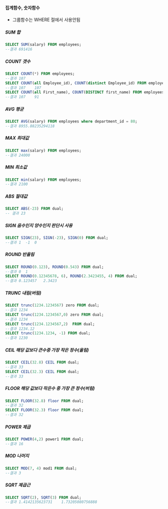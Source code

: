 #### 집계함수, 숫자함수

* 그룹함수는 WHERE 절에서 사용안됨

##### SUM 합

```sql
SELECT SUM(salary) FROM employees;
--결과 691416
```

##### COUNT 갯수

```sql
SELECT COUNT(*) FROM employees;
--결과 107
SELECT COUNT(all Employee_id), COUNT(distinct Employee_id) FROM employees;
--결과 107	107
SELECT COUNT(all First_name), COUNT(DISTINCT first_name) FROM employees;
--결과 107	91
```

##### AVG 평균

```sql
SELECT AVG(salary) FROM employees where department_id = 80;
--결과 8955.88235294118
```

##### MAX 최대값

```sql
SELECT max(salary) FROM employees;
--결과 24000
```

##### MIN 최소값

```sql
SELECT min(salary) FROM employees;
--결과 2100
```

##### ABS 절대값

```sql
SELECT ABS(-23) FROM dual;
-- 결과 23
```

##### SIGN 음수인지 양수인지 판단시 사용 

```sql
SELECT SIGN(23), SIGN(-23), SIGN(0) FROM dual;
--결과 1	-1	0
```

##### ROUND 반올림

```sql
SELECT ROUND(0.123), ROUND(0.543) FROM dual;
--결과 0	1
SELECT ROUND(0.12345678, 6), ROUND(2.3423455, 4) FROM dual;
--결과 0.123457	2.3423
```

##### TRUNC 내림(버림)

```sql
SELECT trunc(1234.1234567) zero FROM dual;
--결과 1234
SELECT trunc(1234.1234567,0) zero FROM dual;
--결과 1234
SELECT trunc(1234.1234567,2)  FROM dual;
--결과 1234.12
SELECT trunc(1234.1234, -1) FROM dual;
--결과 1230
```

##### CEIL  해당 값보다 큰수중 가장 작은 정수(올림)

```sql
SELECT CEIL(32.8) CEIL FROM dual;
--결과 33
SELECT CEIL(32.3) CEIL FROM dual;
--결과 33
```

##### FLOOR 해당 값보다 작은수 중 가장 큰 정수(버림)

```sql
SELECT FLOOR(32.8) floor FROM dual;
--결과 32
SELECT FLOOR(32.3) floor FROM dual;
--결과 32
```

##### POWER 제곱

```sql
SELECT POWER(4,2) power1 FROM dual;
--결과 16
```

##### MOD 나머지

```sql
SELECT MOD(7, 4) mod1 FROM dual;
--결과 3
```

##### SQRT 제곱근

```sql
SELECT SQRT(2), SQRT(3) FROM dual;
--결과 1.4142135623731	1.73205080756888
```

